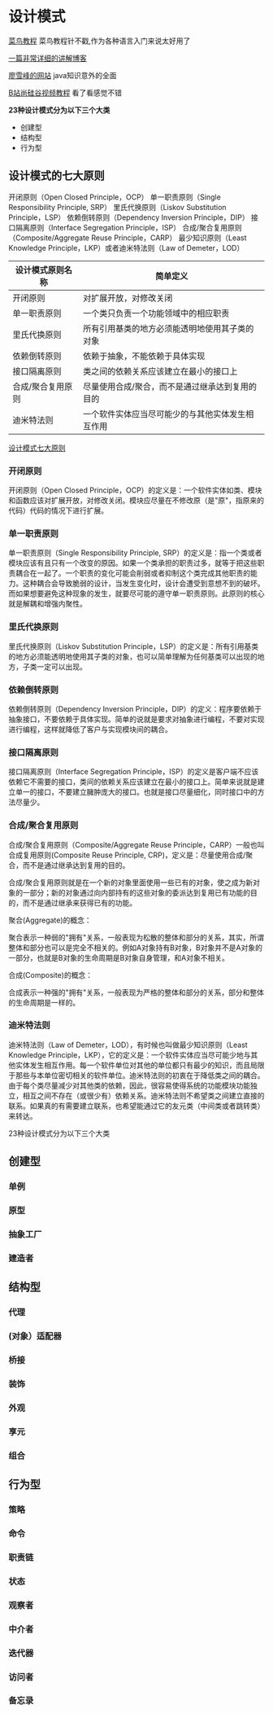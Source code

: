 # 设计模式
[菜鸟教程](https://www.runoob.com/design-pattern/design-pattern-tutorial.html) 菜鸟教程针不戳,作为各种语言入门来说太好用了

[一篇非常详细的讲解博客](http://c.biancheng.net/design_pattern/) 

[廖雪峰的网站](https://www.liaoxuefeng.com/wiki/1252599548343744/1264742167474528) java知识意外的全面

[B站尚硅谷视频教程](https://www.bilibili.com/video/BV1G4411c7N4) 看了看感觉不错

**23种设计模式分为以下三个大类**
- 创建型
- 结构型
- 行为型





## 设计模式的七大原则

开闭原则（Open Closed Principle，OCP）
单一职责原则（Single Responsibility Principle, SRP）
里氏代换原则（Liskov Substitution Principle，LSP）
依赖倒转原则（Dependency Inversion Principle，DIP）
接口隔离原则（Interface Segregation Principle，ISP）
合成/聚合复用原则（Composite/Aggregate Reuse Principle，CARP）
最少知识原则（Least Knowledge Principle，LKP）或者迪米特法则（Law of Demeter，LOD）

|设计模式原则名称	|简单定义										|
| ---- | ---- |
|开闭原则		|对扩展开放，对修改关闭							|
|单一职责原则		|一个类只负责一个功能领域中的相应职责				|
|里氏代换原则		|所有引用基类的地方必须能透明地使用其子类的对象		|
|依赖倒转原则		|依赖于抽象，不能依赖于具体实现						|
|接口隔离原则		|类之间的依赖关系应该建立在最小的接口上				|
|合成/聚合复用原则	|尽量使用合成/聚合，而不是通过继承达到复用的目的	|
|迪米特法则			|一个软件实体应当尽可能少的与其他实体发生相互作用	|

[设计模式七大原则](https://www.cnblogs.com/throwable/p/9315318.html)

### 开闭原则
开闭原则（Open Closed Principle，OCP）的定义是：一个软件实体如类、模块和函数应该对扩展开放，对修改关闭。模块应尽量在不修改原（是"原"，指原来的代码）代码的情况下进行扩展。

### 单一职责原则
单一职责原则（Single Responsibility Principle, SRP）的定义是：指一个类或者模块应该有且只有一个改变的原因。如果一个类承担的职责过多，就等于把这些职责耦合在一起了。一个职责的变化可能会削弱或者抑制这个类完成其他职责的能力。这种耦合会导致脆弱的设计，当发生变化时，设计会遭受到意想不到的破坏。而如果想要避免这种现象的发生，就要尽可能的遵守单一职责原则。此原则的核心就是解耦和增强内聚性。

### 里氏代换原则
里氏代换原则（Liskov Substitution Principle，LSP）的定义是：所有引用基类的地方必须能透明地使用其子类的对象，也可以简单理解为任何基类可以出现的地方，子类一定可以出现。

### 依赖倒转原则
依赖倒转原则（Dependency Inversion Principle，DIP）的定义：程序要依赖于抽象接口，不要依赖于具体实现。简单的说就是要求对抽象进行编程，不要对实现进行编程，这样就降低了客户与实现模块间的耦合。

### 接口隔离原则
接口隔离原则（Interface Segregation Principle，ISP）的定义是客户端不应该依赖它不需要的接口，类间的依赖关系应该建立在最小的接口上。简单来说就是建立单一的接口，不要建立臃肿庞大的接口。也就是接口尽量细化，同时接口中的方法尽量少。

### 合成/聚合复用原则
合成/聚合复用原则（Composite/Aggregate Reuse Principle，CARP）一般也叫合成复用原则(Composite Reuse Principle, CRP)，定义是：尽量使用合成/聚合，而不是通过继承达到复用的目的。

合成/聚合复用原则就是在一个新的对象里面使用一些已有的对象，使之成为新对象的一部分；新的对象通过向内部持有的这些对象的委派达到复用已有功能的目的，而不是通过继承来获得已有的功能。

聚合(Aggregate)的概念：

聚合表示一种弱的"拥有"关系，一般表现为松散的整体和部分的关系，其实，所谓整体和部分也可以是完全不相关的。例如A对象持有B对象，B对象并不是A对象的一部分，也就是B对象的生命周期是B对象自身管理，和A对象不相关。

合成(Composite)的概念：

合成表示一种强的"拥有"关系，一般表现为严格的整体和部分的关系，部分和整体的生命周期是一样的。

### 迪米特法则
迪米特法则（Law of Demeter，LOD），有时候也叫做最少知识原则（Least Knowledge Principle，LKP），它的定义是：一个软件实体应当尽可能少地与其他实体发生相互作用。每一个软件单位对其他的单位都只有最少的知识，而且局限于那些与本单位密切相关的软件单位。迪米特法则的初衷在于降低类之间的耦合。由于每个类尽量减少对其他类的依赖，因此，很容易使得系统的功能模块功能独立，相互之间不存在（或很少有）依赖关系。迪米特法则不希望类之间建立直接的联系。如果真的有需要建立联系，也希望能通过它的友元类（中间类或者跳转类）来转达。

23种设计模式分为以下三个大类
## 创建型
### 单例
### 原型
### 抽象工厂
### 建造者

## 结构型
### 代理
### (对象）适配器
### 桥接
### 装饰
### 外观
### 享元
### 组合

## 行为型
### 策略
### 命令
### 职责链
### 状态
### 观察者
### 中介者
### 迭代器
### 访问者
### 备忘录


